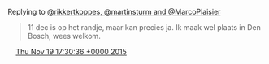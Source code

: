 Replying to [@rikkertkoppes, @martinsturm and @MarcoPlaisier](https://twitter.com/rikkertkoppes/status/666880962387685376)

> 11 dec is op het randje, maar kan precies ja\. Ik maak wel plaats in Den Bosch, wees welkom\.

<img src="../../media/tweet.ico" width="12" /> [Thu Nov 19 17:30:36 +0000 2015](https://twitter.com/DromerDenker/status/667394555633905664)
